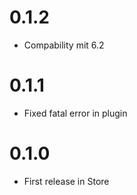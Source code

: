 # 0.1.2

* Compability mit 6.2

# 0.1.1

* Fixed fatal error in plugin

# 0.1.0

* First release in Store
